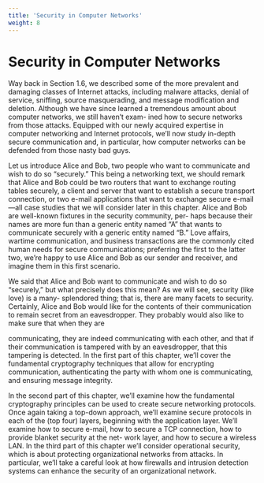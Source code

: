 ```yaml
---
title: 'Security in Computer Networks'
weight: 8
---
```


# Security in Computer Networks

Way back in Section 1.6, we described some of the more prevalent and damaging classes of Internet attacks, including malware attacks, denial of service, sniffing, source masquerading, and message modification and deletion. Although we have since learned a tremendous amount about computer networks, we still haven’t exam- ined how to secure networks from those attacks. Equipped with our newly acquired expertise in computer networking and Internet protocols, we’ll now study in-depth secure communication and, in particular, how computer networks can be defended from those nasty bad guys.

Let us introduce Alice and Bob, two people who want to communicate and wish to do so “securely.” This being a networking text, we should remark that Alice and Bob could be two routers that want to exchange routing tables securely, a client and server that want to establish a secure transport connection, or two e-mail applications that want to exchange secure e-mail—all case studies that we will consider later in this chapter. Alice and Bob are well-known fixtures in the security community, per- haps because their names are more fun than a generic entity named “A” that wants to communicate securely with a generic entity named “B.” Love affairs, wartime communication, and business transactions are the commonly cited human needs for secure communications; preferring the first to the latter two, we’re happy to use Alice and Bob as our sender and receiver, and imagine them in this first scenario.

We said that Alice and Bob want to communicate and wish to do so “securely,” but what precisely does this mean? As we will see, security (like love) is a many- splendored thing; that is, there are many facets to security. Certainly, Alice and Bob would like for the contents of their communication to remain secret from an eavesdropper. They probably would also like to make sure that when they are

communicating, they are indeed communicating with each other, and that if their communication is tampered with by an eavesdropper, that this tampering is detected. In the first part of this chapter, we’ll cover the fundamental cryptography techniques that allow for encrypting communication, authenticating the party with whom one is communicating, and ensuring message integrity.

In the second part of this chapter, we’ll examine how the fundamental cryptography principles can be used to create secure networking protocols. Once again taking a top-down approach, we’ll examine secure protocols in each of the (top four) layers, beginning with the application layer. We’ll examine how to secure e-mail, how to secure a TCP connection, how to provide blanket security at the net- work layer, and how to secure a wireless LAN. In the third part of this chapter we’ll consider operational security, which is about protecting organizational networks from attacks. In particular, we’ll take a careful look at how firewalls and intrusion detection systems can enhance the security of an organizational network.
